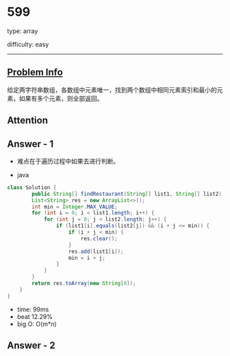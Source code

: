 
# 599
type: array

difficulty: easy

---

## [Problem Info][problem_link]
给定两字符串数组，各数组中元素唯一，找到两个数组中相同元素索引和最小的元素，如果有多个元素，则全部返回。

## Attention

## Answer - 1
- 难点在于遍历过程中如果去进行判断。

- java

```java
class Solution {
        public String[] findRestaurant(String[] list1, String[] list2) {
        List<String> res = new ArrayList<>();
        int min = Integer.MAX_VALUE;
        for (int i = 0; i < list1.length; i++) {
            for (int j = 0; j < list2.length; j++) {
                if (list1[i].equals(list2[j]) && (i + j <= min)) {
                    if (i + j < min) {
                        res.clear();
                    }
                    res.add(list1[i]);
                    min = i + j;
                }
            }
        }
        return res.toArray(new String[0]);
    }
}
```
- time: 99ms
- beat 12.29%
- big O: O(m*n)

## Answer - 2

[problem_link]: https://leetcode-cn.com/problems/minimum-index-sum-of-two-lists/

